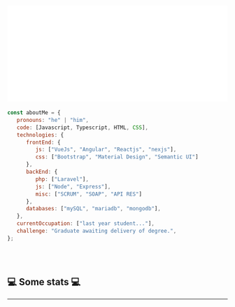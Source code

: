 <!---
smltrs0/smltrs0 is a ✨ special ✨ repository because its `README.md` (this file) appears on your GitHub profile.
You can click the Preview link to take a look at your changes.
--->

<img src="https://github.com/reeveng/reeveng/blob/master/svg.svg"/>


<!-- <p><em>A bachelor student at <a href="https://hogent.be">University College Ghent</a>, majoring in Computer Science. 😊</br> -->
</em></p>


```javascript
const aboutMe = {
   pronouns: "he" | "him",
   code: [Javascript, Typescript, HTML, CSS],
   technologies: {
      frontEnd: {
         js: ["VueJs", "Angular", "Reactjs", "nexjs"],
         css: ["Bootstrap", "Material Design", "Semantic UI"]
      },
      backEnd: {
         php: ["Laravel"],
         js: ["Node", "Express"],
         misc: ["SCRUM", "SOAP", "API RES"]
      },
      databases: ["mySQL", "mariadb", "mongodb"],
   },
   currentOccupation: ["last year student..."],
   challenge: "Graduate awaiting delivery of degree.",
};
```
</br></br>
<h2>💻 Some stats 💻</h2>

<!-- ![Reeveng's github stats](https://github-readme-stats.vercel.app/api?username=reeveng&show_icons=true&title_color=fff&icon_color=79ff97&text_color=9f9f9f&bg_color=151515) -->

---
